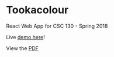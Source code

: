 # Tookacolour

React Web App for CSC 130 - Spring 2018

Live [demo here](http://tookacolour.dominiquecharlebois.com/)!

View the [PDF](./CSC130-Project1-V00832004.pdf)
